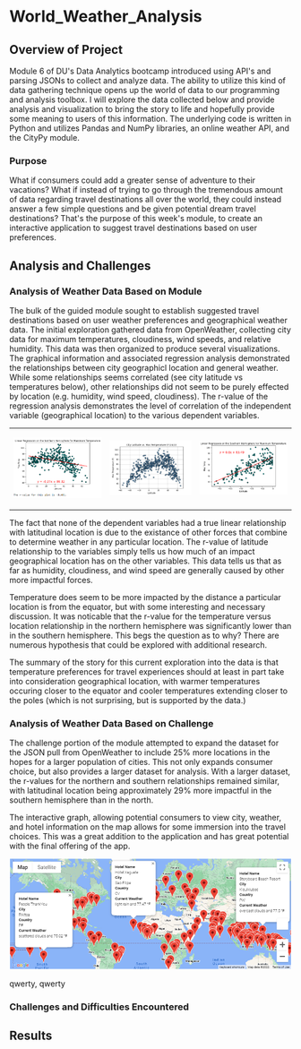 # World_Weather_Analysis

## Overview of Project
Module 6 of DU's Data Analytics bootcamp introduced using API's and parsing JSONs to collect and analyze data. The ability to utilize this kind of data gathering technique opens up the world of data to our programming and analysis toolbox. I will explore the data collected below and provide analysis and visualization to bring the story to life and hopefully provide some meaning to users of this information. The underlying code is written in Python and utilizes Pandas and NumPy libraries, an online weather API, and the CityPy module.

### Purpose
What if consumers could add a greater sense of adventure to their vacations? What if instead of trying to go through the tremendous amount of data regarding travel destinations all over the world, they could instead answer a few simple questions and be given potential dream travel destinations? That's the purpose of this week's module, to create an interactive application to suggest travel destinations based on user preferences.

## Analysis and Challenges

### Analysis of Weather Data Based on Module
The bulk of the guided module sought to establish suggested travel destinations based on user weather preferences and geographical weather data. The initial exploration gathered data from OpenWeather, collecting city data for maximum temperatures, cloudiness, wind speeds, and relative humidity. This data was then organized to produce several visualizations. The graphical information and associated regression analysis demonstrated the relationships between city geographicl location and general weather. While some relationships seems correlated (see city latitude vs temperatures below), other relationships did not seem to be purely effected by location (e.g. humidity, wind speed, cloudiness). The r-value of the regression analysis demonstrates the level of correlation of the independent variable (geographical location) to the various dependent variables.
<TABLE align="center" CELLSPACING="20">
<TR>
<TD><p align="center">
    <img src="https://github.com/cb19weber/World_Weather_Analysis/blob/main/weather_data/Fig5.png" />
    </p></TD>
<TD><p align="center">
    <img src="https://github.com/cb19weber/World_Weather_Analysis/blob/main/weather_data/Fig1.png" />
    </p></TD>
<TD><p align="center">
    <img src="https://github.com/cb19weber/World_Weather_Analysis/blob/main/weather_data/Fig6.png" />
    </p></TD>
</TR>
</TABLE>
The fact that none of the dependent variables had a true linear relationship with latitudinal location is due to the existance of other forces that combine to determine weather in any particular location. The r-value of latitude relationship to the variables simply tells us how much of an impact geographical location has on the other variables. This data tells us that as far as humidity, cloudiness, and wind speed are generally caused by other more impactful forces.

Temperature does seem to be more impacted by the distance a particular location is from the equator, but with some interesting and necessary discussion. It was noticable that the r-value for the temperature versus location relationship in the northern hemisphere was significantly lower than in the southern hemisphere. This begs the question as to why? There are numerous hypothesis that could be explored with additional research.

The summary of the story for this current exploration into the data is that temperature preferences for travel experiences should at least in part take into consideration geographical location, with warmer temperatures occuring closer to the equator and cooler temperatures extending closer to the poles (which is not surprising, but is supported by the data.)

### Analysis of Weather Data Based on Challenge
The challenge portion of the module attempted to expand the dataset for the JSON pull from OpenWeather to include 25% more locations in the hopes for a larger population of cities. This not only expands consumer choice, but also provides a larger dataset for analysis. With a larger dataset, the r-values for the northern and southern relationships remained similar, with latitudinal location being approximately 29% more impactful in the southern hemisphere than in the north.

The interactive graph, allowing potential consumers to view city, weather, and hotel information on the map allows for some immersion into the travel choices. This was a great addition to the application and has great potential with the final offering of the app.
<p align="center">
  <img src="https://github.com/cb19weber/World_Weather_Analysis/blob/main/Vacation_Search/WeatherPy_vacation_map.png" />
</p>

qwerty, qwerty

### Challenges and Difficulties Encountered


## Results
